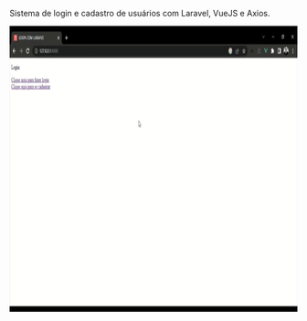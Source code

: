 Sistema de login e cadastro de usuários com Laravel, VueJS e Axios.
<p align="center">
    <img width="1000" height="500" src="public/apresentacao.gif">
</p>